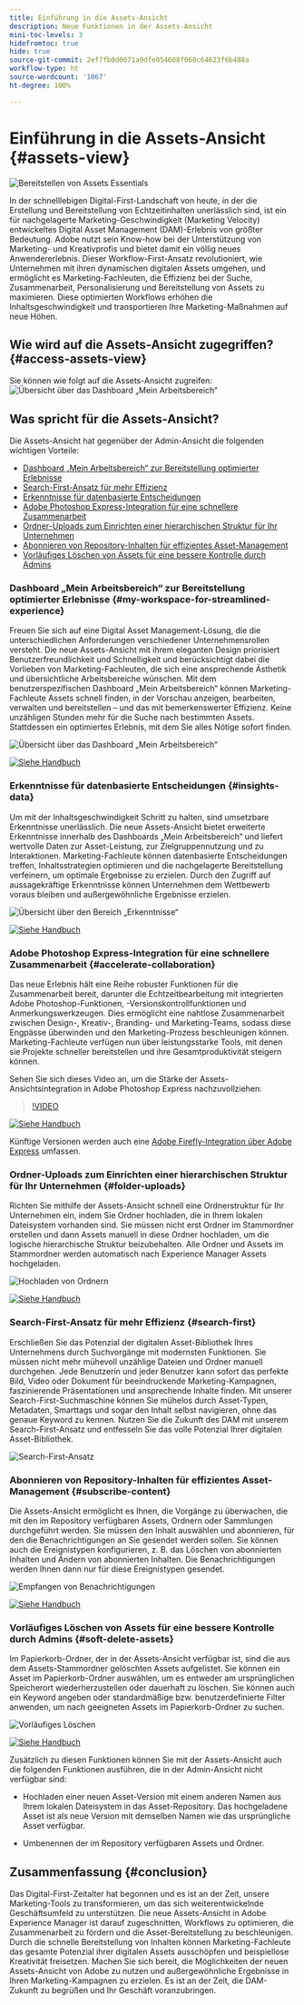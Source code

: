 ```yaml
---
title: Einführung in die Assets-Ansicht
description: Neue Funktionen in der Assets-Ansicht
mini-toc-levels: 3
hidefromtoc: true
hide: true
source-git-commit: 2ef7fb0d0671a9dfe054608f068c64623f6b488a
workflow-type: ht
source-wordcount: '1067'
ht-degree: 100%

---
```



# Einführung in die Assets-Ansicht {#assets-view}

![Bereitstellen von Assets Essentials](assets/banner-image.jpg)

In der schnelllebigen Digital-First-Landschaft von heute, in der die Erstellung und Bereitstellung von Echtzeitinhalten unerlässlich sind, ist ein für nachgelagerte Marketing-Geschwindigkeit (Marketing Velocity) entwickeltes Digital Asset Management (DAM)-Erlebnis von größter Bedeutung. Adobe nutzt sein Know-how bei der Unterstützung von Marketing- und Kreativprofis und bietet damit ein völlig neues Anwendererlebnis. Dieser Workflow-First-Ansatz revolutioniert, wie Unternehmen mit ihren dynamischen digitalen Assets umgehen, und ermöglicht es Marketing-Fachleuten, die Effizienz bei der Suche, Zusammenarbeit, Personalisierung und Bereitstellung von Assets zu maximieren. Diese optimierten Workflows erhöhen die Inhaltsgeschwindigkeit und transportieren Ihre Marketing-Maßnahmen auf neue Höhen.

## Wie wird auf die Assets-Ansicht zugegriffen? {#access-assets-view}

Sie können wie folgt auf die Assets-Ansicht zugreifen:
![Übersicht über das Dashboard „Mein Arbeitsbereich“](assets/assets-view.png)

<!--

* **Toggle in Admin view**

    * Log into [!DNL Experience Manager] using Cloud Manager.
    * Navigate to **[!UICONTROL Assets]** > **[!UICONTROL Files]**.
    * Click the profile icon on the top right corner.
    * Click **[!UICONTROL Switch View]** from the **[!UICONTROL Profile Settings]** section.
    Repeat these steps to switch back to the Admin view.

* **Product Switcher**
    * Log into [!DNL Experience Manager] and click ![Product selector](assets/waffle-icon.svg).
    * Select **[!UICONTROL Experience Manager Assets]** to access the Assets view.
    * Select **[!UICONTROL Experience Manager]** to access the Admin view.

* **Quick Links** 
    * Log into experience.adobe.com.
    * Click **[!UICONTROL Experience Manager Assets]** to access the Assets view.
    * Click **[!UICONTROL Experience Manager Assets]** to access the Assets view.

    -->

## Was spricht für die Assets-Ansicht?

Die Assets-Ansicht hat gegenüber der Admin-Ansicht die folgenden wichtigen Vorteile:

* [Dashboard „Mein Arbeitsbereich“ zur Bereitstellung optimierter Erlebnisse](#my-workspace-for-streamlined-experience)
* [Search-First-Ansatz für mehr Effizienz](#search-first)
* [Erkenntnisse für datenbasierte Entscheidungen](#insights-data)
* [Adobe Photoshop Express-Integration für eine schnellere Zusammenarbeit](#accelerate-collaboration)
* [Ordner-Uploads zum Einrichten einer hierarchischen Struktur für Ihr Unternehmen](#folder-uploads)
* [Abonnieren von Repository-Inhalten für effizientes Asset-Management](#subscribe-content)
* [Vorläufiges Löschen von Assets für eine bessere Kontrolle durch Admins](#soft-delete-assets)

### Dashboard „Mein Arbeitsbereich“ zur Bereitstellung optimierter Erlebnisse {#my-workspace-for-streamlined-experience}

Freuen Sie sich auf eine Digital Asset Management-Lösung, die die unterschiedlichen Anforderungen verschiedener Unternehmensrollen versteht. Die neue Assets-Ansicht mit ihrem eleganten Design priorisiert Benutzerfreundlichkeit und Schnelligkeit und berücksichtigt dabei die Vorlieben von Marketing-Fachleuten, die sich eine ansprechende Ästhetik und übersichtliche Arbeitsbereiche wünschen. Mit dem benutzerspezifischen Dashboard „Mein Arbeitsbereich“ können Marketing-Fachleute Assets schnell finden, in der Vorschau anzeigen, bearbeiten, verwalten und bereitstellen – und das mit bemerkenswerter Effizienz. Keine unzähligen Stunden mehr für die Suche nach bestimmten Assets. Stattdessen ein optimiertes Erlebnis, mit dem Sie alles Nötige sofort finden.

![Übersicht über das Dashboard „Mein Arbeitsbereich“](assets/my-workspace-demo.gif)

[![Siehe Handbuch](https://helpx.adobe.com/content/dam/help/en/marketing-cloud/how-to/digital-foundation/_jcr_content/main-pars/image_1250343773/see-the-guide-sm.png)](my-workspace.md)

### Erkenntnisse für datenbasierte Entscheidungen {#insights-data}

Um mit der Inhaltsgeschwindigkeit Schritt zu halten, sind umsetzbare Erkenntnisse unerlässlich. Die neue Assets-Ansicht bietet erweiterte Erkenntnisse innerhalb des Dashboards „Mein Arbeitsbereich“ und liefert wertvolle Daten zur Asset-Leistung, zur Zielgruppennutzung und zu Interaktionen. Marketing-Fachleute können datenbasierte Entscheidungen treffen, Inhaltsstrategien optimieren und die nachgelagerte Bereitstellung verfeinern, um optimale Ergebnisse zu erzielen. Durch den Zugriff auf aussagekräftige Erkenntnisse können Unternehmen dem Wettbewerb voraus bleiben und außergewöhnliche Ergebnisse erzielen.

![Übersicht über den Bereich „Erkenntnisse“](assets/insights-overview.gif)

[![Siehe Handbuch](https://helpx.adobe.com/content/dam/help/en/marketing-cloud/how-to/digital-foundation/_jcr_content/main-pars/image_1250343773/see-the-guide-sm.png)](manage-reports.md#view-live-statistics)

### Adobe Photoshop Express-Integration für eine schnellere Zusammenarbeit {#accelerate-collaboration}

Das neue Erlebnis hält eine Reihe robuster Funktionen für die Zusammenarbeit bereit, darunter die Echtzeitbearbeitung mit integrierten Adobe Photoshop-Funktionen, -Versionskontrollfunktionen und Anmerkungswerkzeugen. Dies ermöglicht eine nahtlose Zusammenarbeit zwischen Design-, Kreativ-, Branding- und Marketing-Teams, sodass diese Engpässe überwinden und den Marketing-Prozess beschleunigen können. Marketing-Fachleute verfügen nun über leistungsstarke Tools, mit denen sie Projekte schneller bereitstellen und ihre Gesamtproduktivität steigern können.

Sehen Sie sich dieses Video an, um die Stärke der Assets-Ansichtsintegration in Adobe Photoshop Express nachzuvollziehen:

>[!VIDEO](https://video.tv.adobe.com/v/3420922)

[![Siehe Handbuch](https://helpx.adobe.com/content/dam/help/en/marketing-cloud/how-to/digital-foundation/_jcr_content/main-pars/image_1250343773/see-the-guide-sm.png)](edit-images.md)

Künftige Versionen werden auch eine [Adobe Firefly-Integration über Adobe Express](https://firefly.adobe.com/?gclid=EAIaIQobChMIlZeKuNfj_wIVeyCtBh3e5g2cEAAYASAAEgL56_D_BwE&amp;sdid=JM4FW6VL&amp;mv=search&amp;mv2=paidsearch&amp;ef_id=EAIaIQobChMIlZeKuNfj_wIVeyCtBh3e5g2cEAAYASAAEgL56_D_BwE:G:s&amp;s_kwcid=AL!3085!3!652077237594!e!!g!!adobe%20firefly!19870733758!148140507838) umfassen.

### Ordner-Uploads zum Einrichten einer hierarchischen Struktur für Ihr Unternehmen {#folder-uploads}

Richten Sie mithilfe der Assets-Ansicht schnell eine Ordnerstruktur für Ihr Unternehmen ein, indem Sie Ordner hochladen, die in Ihrem lokalen Dateisystem vorhanden sind. Sie müssen nicht erst Ordner im Stammordner erstellen und dann Assets manuell in diese Ordner hochladen, um die logische hierarchische Struktur beizubehalten. Alle Ordner und Assets im Stammordner werden automatisch nach Experience Manager Assets hochgeladen.

![Hochladen von Ordnern](assets/folder-uploads.gif)

[![Siehe Handbuch](https://helpx.adobe.com/content/dam/help/en/marketing-cloud/how-to/digital-foundation/_jcr_content/main-pars/image_1250343773/see-the-guide-sm.png)](add-delete.md)

### Search-First-Ansatz für mehr Effizienz {#search-first}

Erschließen Sie das Potenzial der digitalen Asset-Bibliothek Ihres Unternehmens durch Suchvorgänge mit modernsten Funktionen. Sie müssen nicht mehr mühevoll unzählige Dateien und Ordner manuell durchgehen. Jede Benutzerin und jeder Benutzer kann sofort das perfekte Bild, Video oder Dokument für beeindruckende Marketing-Kampagnen, faszinierende Präsentationen und ansprechende Inhalte finden. Mit unserer Search-First-Suchmaschine können Sie mühelos durch Asset-Typen, Metadaten, Smarttags und sogar den Inhalt selbst navigieren, ohne das genaue Keyword zu kennen. Nutzen Sie die Zukunft des DAM mit unserem Search-First-Ansatz und entfesseln Sie das volle Potenzial Ihrer digitalen Asset-Bibliothek.

![Search-First-Ansatz](assets/search-first.gif)

### Abonnieren von Repository-Inhalten für effizientes Asset-Management {#subscribe-content}

Die Assets-Ansicht ermöglicht es Ihnen, die Vorgänge zu überwachen, die mit den im Repository verfügbaren Assets, Ordnern oder Sammlungen durchgeführt werden. Sie müssen den Inhalt auswählen und abonnieren, für den die Benachrichtigungen an Sie gesendet werden sollen. Sie können auch die Ereignistypen konfigurieren, z. B. das Löschen von abonnierten Inhalten und Ändern von abonnierten Inhalten. Die Benachrichtigungen werden Ihnen dann nur für diese Ereignistypen gesendet.

![Empfangen von Benachrichtigungen](assets/notifications.gif)

[![Siehe Handbuch](https://helpx.adobe.com/content/dam/help/en/marketing-cloud/how-to/digital-foundation/_jcr_content/main-pars/image_1250343773/see-the-guide-sm.png)](manage-notifications.md)

### Vorläufiges Löschen von Assets für eine bessere Kontrolle durch Admins {#soft-delete-assets}

Im Papierkorb-Ordner, der in der Assets-Ansicht verfügbar ist, sind die aus dem Assets-Stammordner gelöschten Assets aufgelistet. Sie können ein Asset im Papierkorb-Ordner auswählen, um es entweder am ursprünglichen Speicherort wiederherzustellen oder dauerhaft zu löschen. Sie können auch ein Keyword angeben oder standardmäßige bzw. benutzerdefinierte Filter anwenden, um nach geeigneten Assets im Papierkorb-Ordner zu suchen.

![Vorläufiges Löschen](assets/soft-delete.gif)

[![Siehe Handbuch](https://helpx.adobe.com/content/dam/help/en/marketing-cloud/how-to/digital-foundation/_jcr_content/main-pars/image_1250343773/see-the-guide-sm.png)](navigate-view.md)

Zusätzlich zu diesen Funktionen können Sie mit der Assets-Ansicht auch die folgenden Funktionen ausführen, die in der Admin-Ansicht nicht verfügbar sind:

* Hochladen einer neuen Asset-Version mit einem anderen Namen aus Ihrem lokalen Dateisystem in das Asset-Repository. Das hochgeladene Asset ist als neue Version mit demselben Namen wie das ursprüngliche Asset verfügbar.

* Umbenennen der im Repository verfügbaren Assets und Ordner.

## Zusammenfassung {#conclusion}

Das Digital-First-Zeitalter hat begonnen und es ist an der Zeit, unsere Marketing-Tools zu transformieren, um das sich weiterentwickelnde Geschäftsumfeld zu unterstützen. Die neue Assets-Ansicht in Adobe Experience Manager ist darauf zugeschnitten, Workflows zu optimieren, die Zusammenarbeit zu fördern und die Asset-Bereitstellung zu beschleunigen. Durch die schnelle Bereitstellung von Inhalten können Marketing-Fachleute das gesamte Potenzial ihrer digitalen Assets ausschöpfen und beispiellose Kreativität freisetzen. Machen Sie sich bereit, die Möglichkeiten der neuen Assets-Ansicht von Adobe zu nutzen und außergewöhnliche Ergebnisse in Ihren Marketing-Kampagnen zu erzielen. Es ist an der Zeit, die DAM-Zukunft zu begrüßen und Ihr Geschäft voranzubringen.




